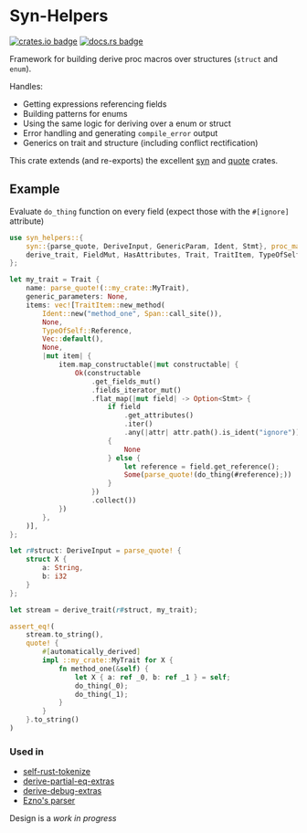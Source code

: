 # Syn-Helpers

[![crates.io badge](https://img.shields.io/crates/v/syn-helpers)](https://crates.io/crates/syn-helpers)
[![docs.rs badge](https://img.shields.io/docsrs/syn-helpers)](https://docs.rs/syn-helpers/latest/syn_helpers/)

Framework for building derive proc macros over structures (`struct` and `enum`).

Handles:
- Getting expressions referencing fields
- Building patterns for enums
- Using the same logic for deriving over a enum or struct
- Error handling and generating `compile_error` output
- Generics on trait and structure (including conflict rectification)

This crate extends (and re-exports) the excellent [syn](https://crates.io/crates/syn) and [quote](https://crates.io/crates/quote) crates.

## Example

Evaluate `do_thing` function on every field (expect those with the `#[ignore]` attribute)

```rust
use syn_helpers::{
    syn::{parse_quote, DeriveInput, GenericParam, Ident, Stmt}, proc_macro2::Span, quote,
    derive_trait, FieldMut, HasAttributes, Trait, TraitItem, TypeOfSelf, Constructable,
};

let my_trait = Trait {
    name: parse_quote!(::my_crate::MyTrait),
    generic_parameters: None,
    items: vec![TraitItem::new_method(
        Ident::new("method_one", Span::call_site()),
        None,
        TypeOfSelf::Reference,
        Vec::default(),
        None,
        |mut item| {
            item.map_constructable(|mut constructable| {
                Ok(constructable
                    .get_fields_mut()
                    .fields_iterator_mut()
                    .flat_map(|mut field| -> Option<Stmt> {
                        if field
                            .get_attributes()
                            .iter()
                            .any(|attr| attr.path().is_ident("ignore"))
                        {
                            None
                        } else {
                            let reference = field.get_reference();
                            Some(parse_quote!(do_thing(#reference);))
                        }
                    })
                    .collect())
            })
        },
    )],
};

let r#struct: DeriveInput = parse_quote! {
    struct X {
        a: String,
        b: i32
    }
};

let stream = derive_trait(r#struct, my_trait);

assert_eq!(
    stream.to_string(),
    quote! {
        #[automatically_derived]
        impl ::my_crate::MyTrait for X {
            fn method_one(&self) {
                let X { a: ref _0, b: ref _1 } = self;
                do_thing(_0);
                do_thing(_1);
            }
        }
    }.to_string()
)
```

### Used in
- [self-rust-tokenize](https://github.com/kaleidawave/self-rust-tokenize)
- [derive-partial-eq-extras](https://github.com/kaleidawave/derive-partial-eq-extras)
- [derive-debug-extras](https://github.com/kaleidawave/derive-debug-extras)
- [Ezno's parser](https://github.com/kaleidawave/ezno/blob/main/parser/visitable-derive/macro.rs)

Design is a *work in progress*
